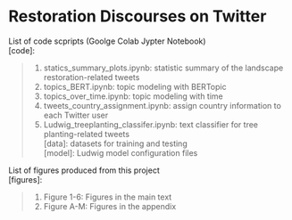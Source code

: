 # Restoration Discourses on Twitter
List of code scpripts (Goolge Colab Jypter Notebook)\
[code]:
> 1. statics_summary_plots.ipynb: statistic summary of the landscape restoration-related tweets
> 2. topics_BERT.ipynb: topic modeling with BERTopic
> 3. topics_over_time.ipynb: topic modeling with time
> 4. tweets_country_assignment.ipynb: assign country information to each Twitter user
> 5. [tree_planting_classifier]:\
    Ludwig_treeplanting_classifer.ipynb: text classifier for tree planting-related tweets\
    [data]: datasets for training and testing\
    [model]: Ludwig model configuration files

List of figures produced from this project\
[figures]:
> 1. Figure 1-6: Figures in the main text 
> 2. Figure A-M: Figures in the appendix
